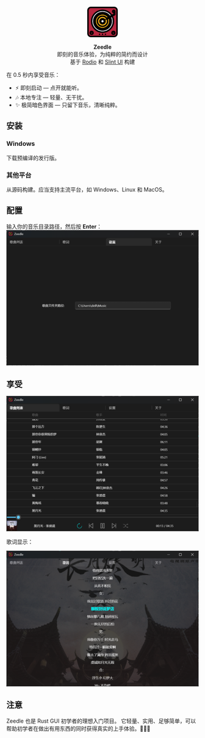 <p align="center">
  <picture align="center">
    <img alt="logo" width="80px" src="ui/cover.svg">
  </picture>
</p>
<p align="center"> 
    <b>Zeedle</b></br>
    即刻的音乐体验，为纯粹的简约而设计</br>
    基于 <a href="https://github.com/RustAudio/rodio">Rodio</a> 和 <a href="https://slint.dev">Slint UI</a> 构建
</p>

在 0.5 秒内享受音乐：
- ⚡ 即刻启动 — 点开就能听。
- 🎶 本地专注 — 轻量、无干扰。
- ✨ 极简暗色界面 — 只留下音乐，清晰纯粹。

## 安装
### Windows
下载预编译的发行版。
### 其他平台
从源码构建。应当支持主流平台，如 Windows、Linux 和 MacOS。

## 配置
输入你的音乐目录路径，然后按 **Enter**：
![p3](assets/p3.png)

## 享受
![p1](assets/p1-zh.png)

歌词显示：

![p1](assets/p2-zh.png)

## 注意
Zeedle 也是 Rust GUI 初学者的理想入门项目。
它轻量、实用、足够简单，可以帮助初学者在做出有用东西的同时获得真实的上手体验。🤗🤗🤗
